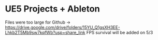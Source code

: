 # UE5 Projects + Ableton

Files were too large for Github -> https://drive.google.com/drive/folders/15YU_Q1gsXH3EE-Lhkb2T5Mb9sw7kqfWb?usp=share_link
FPS survival will be added on 5/3
